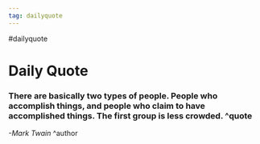 ```yaml
---
tag: dailyquote
---
```


#dailyquote

# Daily Quote

### There are basically two types of people. People who accomplish things, and people who claim to have accomplished things. The first group is less crowded. ^quote
*-Mark Twain* ^author
